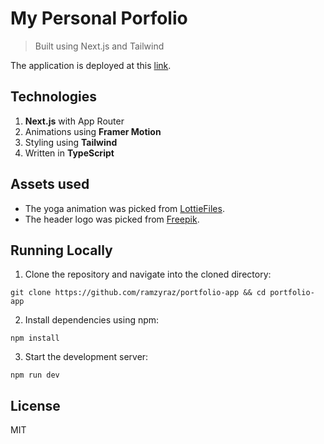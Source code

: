 # My Personal Porfolio

> Built using Next.js and Tailwind

The application is deployed at this [link](https://ramzyraz.vercel.app/).

## Technologies

1. **Next.js** with App Router
2. Animations using **Framer Motion**
3. Styling using **Tailwind**
4. Written in **TypeScript**

## Assets used

* The yoga animation was picked from [LottieFiles](https://lottiefiles.com/82423-developer-yoga).
* The header logo was picked from [Freepik](https://www.freepik.com/free-vector/branding-identity-corporate-vector-logo-r-design_23214892.htm#query=letter%20r%20logo&position=1&from_view=keyword&track=ais).

## Running Locally
1. Clone the repository and navigate into the cloned directory:
```
git clone https://github.com/ramzyraz/portfolio-app && cd portfolio-app
```
2. Install dependencies using npm:
```
npm install
```
3. Start the development server:
```
npm run dev
```
## License
MIT
